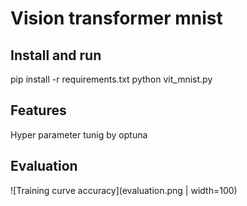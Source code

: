 # Vision transformer mnist

## Install and run

pip install -r requirements.txt
python vit_mnist.py

## Features

Hyper parameter tunig by optuna

## Evaluation
![Training curve accuracy](evaluation.png | width=100)

